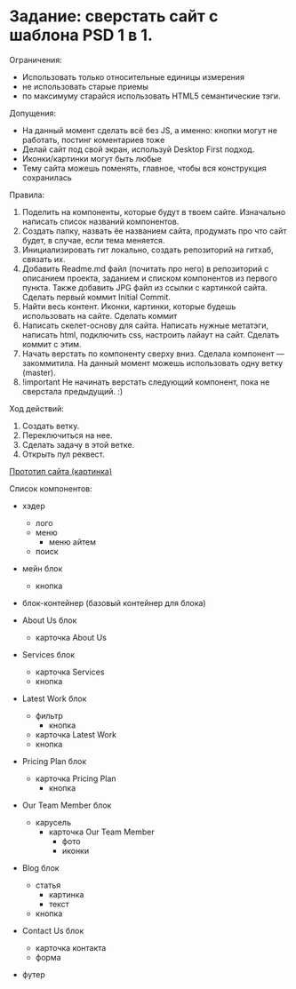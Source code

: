 # Задание: сверстать сайт с шаблона PSD 1 в 1.

Ограничения:
- Использовать только относительные единицы измерения
- не использовать старые приемы
- по максимуму старайся использовать HTML5 семантические тэги.

Допущения:
- На данный момент сделать всё без JS, а именно: кнопки могут не работать, постинг коментариев тоже
- Делай сайт под свой экран, используй Desktop First подход.
- Иконки/картинки могут быть любые
- Тему сайта можешь поменять, главное, чтобы вся конструкция сохранилась

Правила:
1. Поделить на компоненты, которые будут в твоем сайте. Изначально написать список названий компонентов.
2. Создать папку, назвать  ёе названием сайта, продумать про что сайт будет, в случае, если тема меняется.
3. Инициализировать гит локально, создать репозиторий на гитхаб, связать их.
4. Добавить Readme.md файл (почитать про него) в репозиторий с описанием проекта, заданием и списком компонентов из первого пункта. Также добавить JPG файл из ссылки с картинкой сайта. Сделать первый коммит Initial Commit.
5. Найти весь контент. Иконки, картинки, которые будешь использовать на сайте. Сделать коммит
6. Написать скелет-основу для сайта. Написать нужные метатэги, написать html, подключить css, настроить лайаут на сайт. Сделать коммит с этим.
7. Начать верстать по компоненту сверху вниз. Сделала компонент — закоммитила. На данный момент можешь использовать одну ветку (master).
8. !important Не начинать верстать следующий компонент, пока не сверстала предыдущий. :)

Ход действий:
1. Создать ветку.
2. Переключиться на нее.
3. Сделать задачу в этой ветке.
4. Открыть пул реквест.

[Прототип сайта (картинка)](prototype/web-dev-project.jpg)

Список компонентов:

- хэдер
  - лого
  - меню
    - меню айтем
  - поиск
- мейн блок
  - кнопка

- блок-контейнер (базовый контейнер для блока)

- About Us блок
  - карточка About Us
- Services блок
  - карточка Services
  - кнопка 
- Latest Work блок
  - фильтр
    - кнопка
  - карточка Latest Work
  - кнопка
- Pricing Plan блок
  - карточка Pricing Plan
    - кнопка
- Our Team Member блок
  - карусель
    - карточка Our Team Member
      - фото
      - иконки
- Blog блок
  - статья
    - картинка
    - текст
  - кнопка
- Contact Us блок
  - карточка контакта
  - форма
- футер
